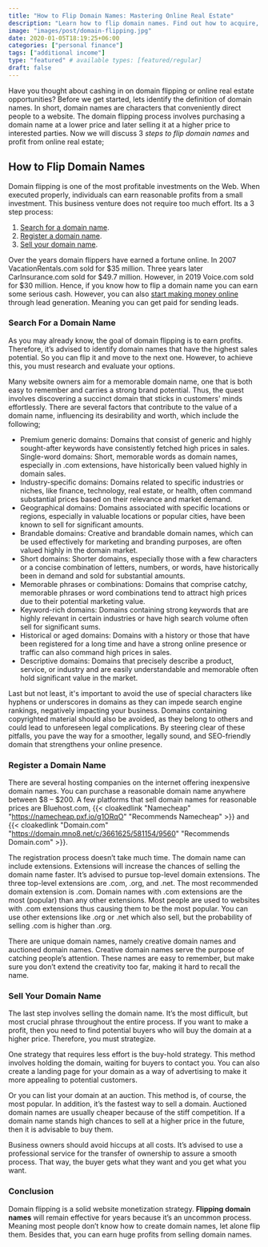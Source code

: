 ```yaml
---
title: "How to Flip Domain Names: Mastering Online Real Estate"
description: "Learn how to flip domain names. Find out how to acquire, enhance, and resell online real estate for profit."
image: "images/post/domain-flipping.jpg"
date: 2020-01-05T18:19:25+06:00
categories: ["personal finance"]
tags: ["additional income"]
type: "featured" # available types: [featured/regular]
draft: false
---
```


Have you thought about cashing in on domain flipping or online real estate opportunities? Before we get started, lets identify the definition of domain names. In short, domain names are characters that conveniently direct people to a website. The domain flipping process involves purchasing a domain name at a lower price and later selling it at a higher price to interested parties. Now we will discuss 3 _steps to flip domain names_ and profit from online real estate; 

## How to Flip Domain Names

Domain flipping is one of the most profitable investments on the Web. When executed properly, individuals can earn reasonable profits from a small investment. This business venture does not require too much effort. Its a 3 step process:

1. [Search for a domain name](#search-for-a-domain-name).
2. [Register a domain name](#register-a-domain-name).
3. [Sell your domain name](#sell-your-domain-name).

Over the years domain flippers have earned a fortune online. In 2007 VacationRentals.com sold for $35 million. Three years later CarInsurance.com sold for $49.7 million. However, in 2019 Voice.com sold for $30 million. Hence, if you know how to flip a domain name you can earn some serious cash. However, you can also [start making money online](/blog/ways-to-make-money-online) through lead generation. Meaning you can get paid for sending leads.

### Search For a Domain Name

As you may already know, the goal of domain flipping is to earn profits. Therefore, it’s advised to identify domain names that have the highest sales potential. So you can flip it and move to the next one. However, to achieve this, you must research and evaluate your options.

Many website owners aim for a memorable domain name, one that is both easy to remember and carries a strong brand potential. Thus, the quest involves discovering a succinct domain that sticks in customers' minds effortlessly. There are several factors that contribute to the value of a domain name, influencing its desirability and worth, which include the following;

- Premium generic domains: Domains that consist of generic and highly sought-after keywords have consistently fetched high prices in sales.
Single-word domains: Short, memorable words as domain names, especially in .com extensions, have historically been valued highly in domain sales.
- Industry-specific domains: Domains related to specific industries or niches, like finance, technology, real estate, or health, often command substantial prices based on their relevance and market demand.
- Geographical domains: Domains associated with specific locations or regions, especially in valuable locations or popular cities, have been known to sell for significant amounts.
- Brandable domains: Creative and brandable domain names, which can be used effectively for marketing and branding purposes, are often valued highly in the domain market.
- Short domains: Shorter domains, especially those with a few characters or a concise combination of letters, numbers, or words, have historically been in demand and sold for substantial amounts.
- Memorable phrases or combinations: Domains that comprise catchy, memorable phrases or word combinations tend to attract high prices due to their potential marketing value.
- Keyword-rich domains: Domains containing strong keywords that are highly relevant in certain industries or have high search volume often sell for significant sums.
- Historical or aged domains: Domains with a history or those that have been registered for a long time and have a strong online presence or traffic can also command high prices in sales.
- Descriptive domains: Domains that precisely describe a product, service, or industry and are easily understandable and memorable often hold significant value in the market.

Last but not least, it's important to avoid the use of special characters like hyphens or underscores in domains as they can impede search engine rankings, negatively impacting your business. Domains containing copyrighted material should also be avoided, as they belong to others and could lead to unforeseen legal complications. By steering clear of these pitfalls, you pave the way for a smoother, legally sound, and SEO-friendly domain that strengthens your online presence.

### Register a Domain Name

There are several hosting companies on the internet offering inexpensive domain names. You can purchase a reasonable domain name anywhere between $8 – $200. A few platforms that sell domain names for reasonable prices are Bluehost.com, {{< cloakedlink "Namecheap" "https://namecheap.pxf.io/g1ORqO" "Recommends Namecheap" >}} and {{< cloakedlink "Domain.com" "https://domain.mno8.net/c/3661625/581154/9560" "Recommends Domain.com" >}}.

The registration process doesn’t take much time. The domain name can include extensions. Extensions will increase the chances of selling the domain name faster. It’s advised to pursue top-level domain extensions. The three top-level extensions are .com, .org, and .net. The most recommended domain extension is .com. Domain names with .com extensions are the most (popular) than any other extensions. Most people are used to websites with .com extensions thus causing them to be the most popular. You can use other extensions like .org or .net which also sell, but the probability of selling .com is higher than .org.

There are unique domain names, namely creative domain names and auctioned domain names. Creative domain names serve the purpose of catching people’s attention. These names are easy to remember, but make sure you don’t extend the creativity too far, making it hard to recall the name.

### Sell Your Domain Name

The last step involves selling the domain name. It’s the most difficult, but most crucial phrase throughout the entire process. If you want to make a profit, then you need to find potential buyers who will buy the domain at a higher price. Therefore, you must strategize.

One strategy that requires less effort is the buy-hold strategy. This method involves holding the domain, waiting for buyers to contact you. You can also create a landing page for your domain as a way of advertising to make it more appealing to potential customers.

Or you can list your domain at an auction. This method is, of course, the most popular. In addition, it’s the fastest way to sell a domain. Auctioned domain names are usually cheaper because of the stiff competition. If a domain name stands high chances to sell at a higher price in the future, then it is advisable to buy them.

Business owners should avoid hiccups at all costs. It’s advised to use a professional service for the transfer of ownership to assure a smooth process. That way, the buyer gets what they want and you get what you want.

### Conclusion

Domain flipping is a solid website monetization strategy. **Flipping domain names** will remain effective for years because it’s an uncommon process. Meaning most people don’t know how to create domain names, let alone flip them. Besides that, you can earn huge profits from selling domain names.
